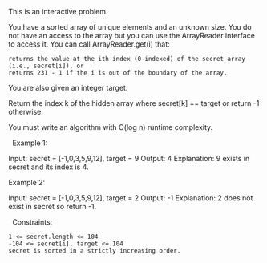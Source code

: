 This is an interactive problem.

You have a sorted array of unique elements and an unknown size. You do not have an access to the array but you can use the ArrayReader interface to access it. You can call ArrayReader.get(i) that:


	returns the value at the ith index (0-indexed) of the secret array (i.e., secret[i]), or
	returns 231 - 1 if the i is out of the boundary of the array.


You are also given an integer target.

Return the index k of the hidden array where secret[k] == target or return -1 otherwise.

You must write an algorithm with O(log n) runtime complexity.

 
Example 1:

Input: secret = [-1,0,3,5,9,12], target = 9
Output: 4
Explanation: 9 exists in secret and its index is 4.


Example 2:

Input: secret = [-1,0,3,5,9,12], target = 2
Output: -1
Explanation: 2 does not exist in secret so return -1.


 
Constraints:


	1 <= secret.length <= 104
	-104 <= secret[i], target <= 104
	secret is sorted in a strictly increasing order.

